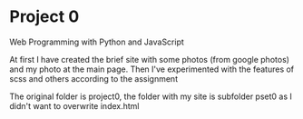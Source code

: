 # Project 0

Web Programming with Python and JavaScript

At first I have created the brief site with some photos (from google photos) and my photo at the main page. Then I've experimented with the features of scss and others according to the assignment

The original folder is project0, the folder with my site is subfolder pset0 as I didn't want to overwrite index.html
